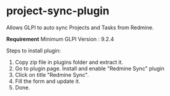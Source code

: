 # project-sync-plugin
Allows GLPI to auto sync Projects and Tasks from Redmine.

**Requirement**
Minimum GLPI Version : 9.2.4

Steps to install plugin:
1) Copy zip file in plugins folder and extract it.
2) Go to plugin page. Install and enable "Redmine Sync" plugin
3) Click on title "Redmine Sync".
4) Fill the form and update it.
5) Done.

